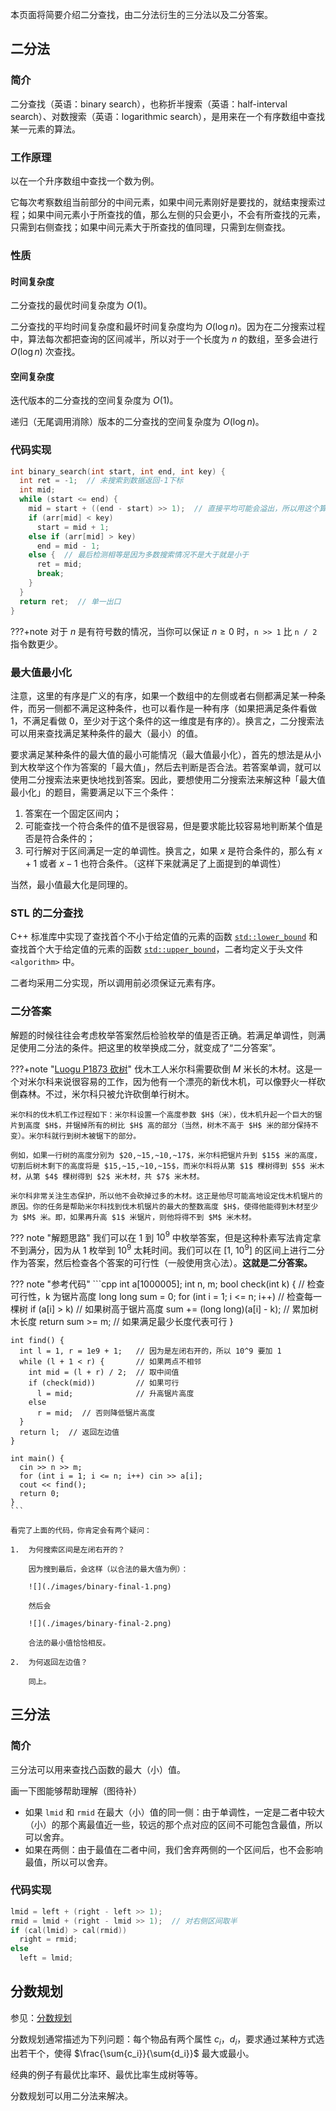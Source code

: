 本页面将简要介绍二分查找，由二分法衍生的三分法以及二分答案。

## 二分法

### 简介

二分查找（英语：binary search），也称折半搜索（英语：half-interval search）、对数搜索（英语：logarithmic search），是用来在一个有序数组中查找某一元素的算法。

### 工作原理

以在一个升序数组中查找一个数为例。

它每次考察数组当前部分的中间元素，如果中间元素刚好是要找的，就结束搜索过程；如果中间元素小于所查找的值，那么左侧的只会更小，不会有所查找的元素，只需到右侧查找；如果中间元素大于所查找的值同理，只需到左侧查找。

### 性质

#### 时间复杂度

二分查找的最优时间复杂度为 $O(1)$。

二分查找的平均时间复杂度和最坏时间复杂度均为 $O(\log n)$。因为在二分搜索过程中，算法每次都把查询的区间减半，所以对于一个长度为 $n$ 的数组，至多会进行 $O(\log n)$ 次查找。

#### 空间复杂度

迭代版本的二分查找的空间复杂度为 $O(1)$。

递归（无尾调用消除）版本的二分查找的空间复杂度为 $O(\log n)$。

### 代码实现

```cpp
int binary_search(int start, int end, int key) {
  int ret = -1;  // 未搜索到数据返回-1下标
  int mid;
  while (start <= end) {
    mid = start + ((end - start) >> 1);  // 直接平均可能会溢出，所以用这个算法
    if (arr[mid] < key)
      start = mid + 1;
    else if (arr[mid] > key)
      end = mid - 1;
    else {  // 最后检测相等是因为多数搜索情况不是大于就是小于
      ret = mid;
      break;
    }
  }
  return ret;  // 单一出口
}
```

???+note
    对于 $n$ 是有符号数的情况，当你可以保证 $n\ge 0$ 时，`n >> 1` 比 `n / 2` 指令数更少。

### 最大值最小化

注意，这里的有序是广义的有序，如果一个数组中的左侧或者右侧都满足某一种条件，而另一侧都不满足这种条件，也可以看作是一种有序（如果把满足条件看做 $1$，不满足看做 $0$，至少对于这个条件的这一维度是有序的）。换言之，二分搜索法可以用来查找满足某种条件的最大（最小）的值。

要求满足某种条件的最大值的最小可能情况（最大值最小化），首先的想法是从小到大枚举这个作为答案的「最大值」，然后去判断是否合法。若答案单调，就可以使用二分搜索法来更快地找到答案。因此，要想使用二分搜索法来解这种「最大值最小化」的题目，需要满足以下三个条件：

1. 答案在一个固定区间内；
2. 可能查找一个符合条件的值不是很容易，但是要求能比较容易地判断某个值是否是符合条件的；
3. 可行解对于区间满足一定的单调性。换言之，如果 $x$ 是符合条件的，那么有 $x + 1$ 或者 $x - 1$ 也符合条件。（这样下来就满足了上面提到的单调性）

当然，最小值最大化是同理的。

### STL 的二分查找

C++ 标准库中实现了查找首个不小于给定值的元素的函数 [`std::lower_bound`](https://zh.cppreference.com/w/cpp/algorithm/lower_bound) 和查找首个大于给定值的元素的函数 [`std::upper_bound`](https://zh.cppreference.com/w/cpp/algorithm/upper_bound)，二者均定义于头文件 `<algorithm>` 中。

二者均采用二分实现，所以调用前必须保证元素有序。

### 二分答案

解题的时候往往会考虑枚举答案然后检验枚举的值是否正确。若满足单调性，则满足使用二分法的条件。把这里的枚举换成二分，就变成了“二分答案”。

???+note "[Luogu P1873 砍树](https://www.luogu.com.cn/problem/P1873)"
    伐木工人米尔科需要砍倒 $M$ 米长的木材。这是一个对米尔科来说很容易的工作，因为他有一个漂亮的新伐木机，可以像野火一样砍倒森林。不过，米尔科只被允许砍倒单行树木。
    
    米尔科的伐木机工作过程如下：米尔科设置一个高度参数 $H$（米），伐木机升起一个巨大的锯片到高度 $H$，并锯掉所有的树比 $H$ 高的部分（当然，树木不高于 $H$ 米的部分保持不变）。米尔科就行到树木被锯下的部分。
    
    例如，如果一行树的高度分别为 $20,~15,~10,~17$，米尔科把锯片升到 $15$ 米的高度，切割后树木剩下的高度将是 $15,~15,~10,~15$，而米尔科将从第 $1$ 棵树得到 $5$ 米木材，从第 $4$ 棵树得到 $2$ 米木材，共 $7$ 米木材。
    
    米尔科非常关注生态保护，所以他不会砍掉过多的木材。这正是他尽可能高地设定伐木机锯片的原因。你的任务是帮助米尔科找到伐木机锯片的最大的整数高度 $H$，使得他能得到木材至少为 $M$ 米。即，如果再升高 $1$ 米锯片，则他将得不到 $M$ 米木材。

??? note "解题思路"
    我们可以在 $1$ 到 $10^9$ 中枚举答案，但是这种朴素写法肯定拿不到满分，因为从 $1$ 枚举到 $10^9$ 太耗时间。我们可以在 $[1,~10^9]$ 的区间上进行二分作为答案，然后检查各个答案的可行性（一般使用贪心法）。**这就是二分答案。**

??? note "参考代码"
    ```cpp
    int a[1000005];
    int n, m;
    bool check(int k) {  // 检查可行性，k 为锯片高度
      long long sum = 0;
      for (int i = 1; i <= n; i++)       // 检查每一棵树
        if (a[i] > k)                    // 如果树高于锯片高度
          sum += (long long)(a[i] - k);  // 累加树木长度
      return sum >= m;                   // 如果满足最少长度代表可行
    }
    
    int find() {
      int l = 1, r = 1e9 + 1;   // 因为是左闭右开的，所以 10^9 要加 1
      while (l + 1 < r) {       // 如果两点不相邻
        int mid = (l + r) / 2;  // 取中间值
        if (check(mid))         // 如果可行
          l = mid;              // 升高锯片高度
        else
          r = mid;  // 否则降低锯片高度
      }
      return l;  // 返回左边值
    }
    
    int main() {
      cin >> n >> m;
      for (int i = 1; i <= n; i++) cin >> a[i];
      cout << find();
      return 0;
    }
    ```
    
    看完了上面的代码，你肯定会有两个疑问：
    
    1.  为何搜索区间是左闭右开的？
    
        因为搜到最后，会这样（以合法的最大值为例）：
    
        ![](./images/binary-final-1.png)
    
        然后会
    
        ![](./images/binary-final-2.png)
    
        合法的最小值恰恰相反。
    
    2.  为何返回左边值？
    
        同上。

## 三分法

### 简介

三分法可以用来查找凸函数的最大（小）值。

画一下图能够帮助理解（图待补）

- 如果 `lmid` 和 `rmid` 在最大（小）值的同一侧：由于单调性，一定是二者中较大（小）的那个离最值近一些，较远的那个点对应的区间不可能包含最值，所以可以舍弃。
- 如果在两侧：由于最值在二者中间，我们舍弃两侧的一个区间后，也不会影响最值，所以可以舍弃。

### 代码实现

```cpp
lmid = left + (right - left >> 1);
rmid = lmid + (right - lmid >> 1);  // 对右侧区间取半
if (cal(lmid) > cal(rmid))
  right = rmid;
else
  left = lmid;
```

## 分数规划

参见：[分数规划](../misc/frac-programming.md)

分数规划通常描述为下列问题：每个物品有两个属性 $c_i$，$d_i$，要求通过某种方式选出若干个，使得 $\frac{\sum{c_i}}{\sum{d_i}}$ 最大或最小。

经典的例子有最优比率环、最优比率生成树等等。

分数规划可以用二分法来解决。
